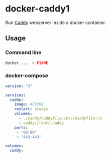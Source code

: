 # docker-caddy1

Run [Caddy][1] webserver inside a docker container.

## Usage

### Command line

```sh
docker ...  # FIXME
```

### docker-compose

```yaml
version: "3"

services:
  caddy:
    image: #FIXME
    restart: always
    volumes:
      - ./caddy/Caddyfile:/etc/Caddyfile:ro
      - caddy:/root/.caddy
    ports:
     - "80:80"
     - "443:443"

volumes:
  caddy:
```

[1]: https://github.com/caddyserver/caddy
